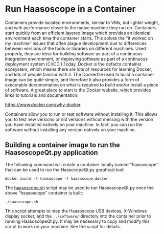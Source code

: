 # Run Haasoscope in a Container

Containers provide isolated environments, similar to VMs, but lighter weight, and with performance closer to the native machine they run on.  Containers start quickly from an efficient layered image which provides an identical environment each time the container starts.  This solves the "it worked on my machine" issues that often plague development due to differences between versions of the tools or libraries on different machines.  Used properly, they are ideal for building software as part of a continuous integration environment, or deploying software as part of a continuous deployment system (CI/CD.)  Today, Docker is the defacto container ecosystem, which means there are lots of resources for learning Docker, and lots of people familiar with it.  The Dockerfile used to build a container image can be quite simple, and therefore it also provides a form of executable documentation on what is required to build and/or install a piece of software.  A great place to start is the Docker website, which provides links to tutorials and documentation:

https://www.docker.com/why-docker

Containers allow you to run or test software without installing it.  This allows you to test new versions or old versions without messing with the version you have installed natively on your machine.  In fact, you can run the software without installing any version natively on your machine.

## Building a container image to run the HaasoscopeQt.py application

The following command will create a container locally named
"haasoscope" that can be used to run the HaasocopeQt.py graphical
tool:
```
docker build -t haasoscope -f haasoscope.docker
```

The [haasoscope.sh](./haasoscope.sh) script may be used to run
HaasoscopeQt.py once the above "haasoscope" container is built:
```
./haasoscope.sh
```
This script attempts to map the Haasoscope USB devices, X-Windows
display socket, and the `../software/` directory into the container
prior to running HaasoscopeQt.py.  It may be necessary to copy and
modify this script to work on your machine.  See the script for
details.

